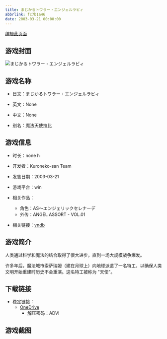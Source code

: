 ```yaml
---
title: まじかるトワラー・エンジェルラビィ
abbrlink: fc7b1a46
date: 2003-03-21 00:00:00
---
```

[编辑此页面](https://github.com/ACG-3/ADV3-source/blob/main/source/_posts/games/%E3%81%BE%E3%81%98%E3%81%8B%E3%82%8B%E3%83%88%E3%83%AF%E3%83%A9%E3%83%BC%E3%83%BB%E3%82%A8%E3%83%B3%E3%82%B8%E3%82%A7%E3%83%AB%E3%83%A9%E3%83%93%E3%82%A3.md)

## 游戏封面

![まじかるトワラー・エンジェルラビィ](https://pan.timero.xyz/d/onedrive/img_lib_001/%E3%81%BE%E3%81%98%E3%81%8B%E3%82%8B%E3%83%88%E3%83%AF%E3%83%A9%E3%83%BC%E3%83%BB%E3%82%A8%E3%83%B3%E3%82%B8%E3%82%A7%E3%83%AB%E3%83%A9%E3%83%93%E3%82%A3_cover.avif)


## 游戏名称

- 日文：まじかるトワラー・エンジェルラビィ
- 英文：None
- 中文：None

- 别名：魔法天使拉比


## 游戏信息

- 时长：none h
- 开发者：Kuroneko-san Team
- 发售日期：2003-03-21
- 游戏平台：win
- 相关作品：
   - 角色：AS〜エンジェリックセレナーデ
   - 外传：ANGEL ASSORT - VOL.01

- 相关链接：[vndb](https://vndb.org/v2114)


## 游戏简介

人类通过科学和魔法的结合取得了很大进步，直到一场大规模战争爆发。

许多年后，魔法城市索萨瑞姆（建在月球上）向地球派遣了一名特工，以确保人类文明开始重建时历史不会重演。这名特工被称为 "天使"。




## 下载链接

- 稳定链接：
    - [OneDrive](https://pan.timero.xyz/onedrive/adv_lib_001/%E3%81%BE%E3%81%98%E3%81%8B%E3%82%8B%E3%83%88%E3%83%AF%E3%83%A9%E3%83%BC%E3%83%BB%E3%82%A8%E3%83%B3%E3%82%B8%E3%82%A7%E3%83%AB%E3%83%A9%E3%83%93%E3%82%A3)
        - 解压密码：ADV!



## 游戏截图



